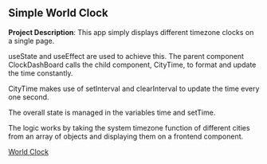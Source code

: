 ## Simple World Clock

**Project Description**: 
This app simply displays different timezone clocks on a single page.

useState and useEffect are used to achieve this. The parent component ClockDashBoard calls the child component, CityTime, to format and update the time constantly.

CityTime makes use of setInterval and clearInterval to update the time every one second.

The overall state is managed in the variables time and setTime.

The logic works by taking the system timezone function of different cities from an array of objects
and displaying them on a frontend component.


[World Clock](https://sesayedally.github.io/worldclock/)
